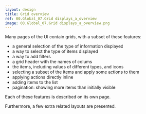 ```yaml
---
layout: design
title: Grid overview
ref: 00.Global_07.Grid displays_a_overview
image: 00.Global_07.Grid displays_a_overview.png
---
```


Many pages of the UI contain grids, with a subset of these features:
- a general selection of the type of information displayed
- a way to select the type of items displayed
- a way to add filters
- a grid header with the names of colums
- the items, including values of different types, and icons
- selecting a subset of the items and apply some actions to them
- applying actions directly inline
- adding items to the list
- pagination: showing more items than initially visible

Each of these features is described on its own page.

Furthermore, a few extra related layouts are presented.
